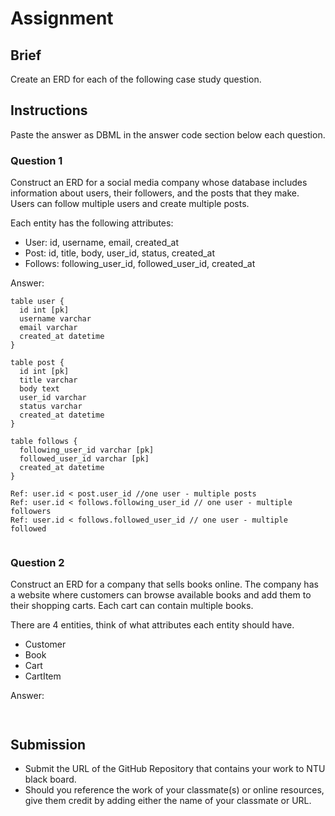# Assignment

## Brief

Create an ERD for each of the following case study question.

## Instructions

Paste the answer as DBML in the answer code section below each question.

### Question 1

Construct an ERD for a social media company whose database includes information about users, their followers, and the posts that they make. Users can follow multiple users and create multiple posts.

Each entity has the following attributes:

- User: id, username, email, created_at
- Post: id, title, body, user_id, status, created_at
- Follows: following_user_id, followed_user_id, created_at

Answer:

```dbml
table user {
  id int [pk]
  username varchar
  email varchar
  created_at datetime
}

table post {
  id int [pk]
  title varchar
  body text
  user_id varchar 
  status varchar 
  created_at datetime
}

table follows {
  following_user_id varchar [pk]
  followed_user_id varchar [pk]
  created_at datetime
}

Ref: user.id < post.user_id //one user - multiple posts
Ref: user.id < follows.following_user_id // one user - multiple followers
Ref: user.id < follows.followed_user_id // one user - multiple followed


```

### Question 2

Construct an ERD for a company that sells books online. The company has a website where customers can browse available books and add them to their shopping carts. Each cart can contain multiple books.

There are 4 entities, think of what attributes each entity should have.

- Customer
- Book
- Cart
- CartItem

Answer:

```dbml


```

## Submission

- Submit the URL of the GitHub Repository that contains your work to NTU black board.
- Should you reference the work of your classmate(s) or online resources, give them credit by adding either the name of your classmate or URL.
